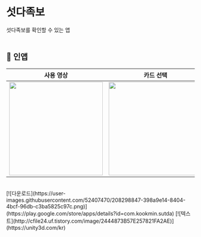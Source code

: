 # 섯다족보

섯다족보를 확인할 수 있는 앱
<br>
<br>

## 🎥 인앱

| 사용 영상                                                                                                                |                                                            카드 선택                                                            | 족보 확인                                                                                                                |
| -------------------------------------------------------------------------------------------------------------------------------- | :-----------------------------------------------------------------------------------------------------------------------------: | -------------------------------------------------------------------------------------------------------------------------------- |
| <img src = "https://user-images.githubusercontent.com/52407470/208298703-fa3262a7-e1fa-4240-87fb-b46124dafb1a.gif" width ="250"> | <img src ="https://user-images.githubusercontent.com/52407470/208298733-a2c38e98-dd29-4de1-8b95-4161b5e6682b.png" width ="250"> | <img src = "https://user-images.githubusercontent.com/52407470/208298748-a1809972-c7f5-4f5a-8684-16c868c886fd.png" width ="250"> |

</br>
[![다운로드](https://user-images.githubusercontent.com/52407470/208298847-398a9e14-8404-4bcf-96db-c3ba5825c97c.png)](https://play.google.com/store/apps/details?id=com.kookmin.sutda)
[![텍스트](http://cfile24.uf.tistory.com/image/2444873B57E257821FA2AE)](https://unity3d.com/kr)
